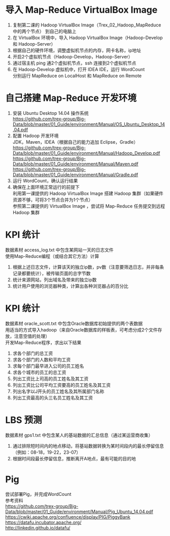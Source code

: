 
# 导入 Map-Reduce VirtualBox Image
1) 复制第二课的 Hadoop VirtualBox Image（Trex_02_Hadoop_MapReduce中的两个节点） 到自己的电脑上<br>
2) 在 VirtualBox 环境中，导入 Hadoop VirtualBox Image（Hadoop-Develop 和 Hadoop-Server）<br>
3) 根据自己的硬件环境，调整虚拟机节点的内存，网卡名称，ip地址<br>
4) 开启2个虚拟机节点（Hadoop-Develop，Hadoop-Server）<br>
5) 通过宿主机 ping 通2个虚拟机节点，ssh 连接到2个虚拟机节点<br>
6) 在 Hadoop-Develop 虚拟机中，打开 IDEA IDE，运行 WordCount<br>
   分别运行 MapReduce on LocalHost 和 MapReduce on Remote<br>

# 自己搭建 Map-Reduce 开发环境
1) 安装 Ubuntu Desktop 14.04 操作系统<br>
https://github.com/trex-group/Big-Data/blob/master/01_Guide/environment/Manual/OS_Ubuntu_Desktop_14.04.pdf<br>
2) 配置 Hadoop 开发环境<br>
JDK，Maven，IDEA（根据自己的能力追加 Eclipse，Gradle）<br>
https://github.com/trex-group/Big-Data/blob/master/01_Guide/environment/Manual/Hadoop_Develop.pdf<br>
https://github.com/trex-group/Big-Data/blob/master/01_Guide/environment/Manual/Maven.pdf<br>
https://github.com/trex-group/Big-Data/blob/master/01_Guide/environment/Manual/Gradle.pdf<br>
3) 运行 WordCount，确认运行结果<br>
4) 确保在上面环境正常运行的前提下<br>
利用第一课提供的 Hadoop VirtualBox Image 搭建 Hadoop 集群（如果硬件资源不够，可将3个节点合并为1个节点）<br>
参照第二课提供的 VirtualBox Image ，尝试将 Map-Reduce 任务提交到远程 Hadoop 集群<br>

# KPI 统计
数据素材 access_log.txt 中包含某网站一天的日志文件<br>
使用Map-Reduce编程（或结合其它方法）计算<br>
1) 根据上述日志文件，计算该天的独立ip数，pv数（注意要筛选日志，并非每条记录都要统计），被传输页面的总字节数<br>
2) 统计来源网站，列出域名及带来的独立ip数<br>
3) 统计用户使用的浏览器种类，计算出各种浏览器占的百分比<br>

# KPI 统计
数据素材 oracle_scott.txt 中包含Oracle数据库初始提供的两个表数据<br>
用适当的方式导入hadoop（来自Oracle数据库的样板表，可考虑分成2个文件存放，注意空值的处理）<br>
开发Map-Reduce程序，求出以下结果<br>
1) 求各个部门的总工资<br>
2) 求各个部门的人数和平均工资<br>
3) 求每个部门最早进入公司的员工姓名<br>
4) 求各个城市的员工的总工资<br>
5) 列出工资比上司高的员工姓名及其工资<br>
6) 列出工资比公司平均工资要高的员工姓名及其工资<br>
7) 列出名字以J开头的员工姓名及其所属部门名称<br>
8) 列出工资最高的头三名员工姓名及其工资<br>

# LBS 预测
数据素材 gps1.txt 中包含某人的基站数据的汇总信息（通过某运营商收集）<br>
1) 通过排除短时间内的地点移动，将基站数据转换为某时间段内的最长停留信息（例如：08-18，19-22，23-07）<br>
2) 根据时间段最长停留信息，推断离开A地点，最有可能的目的地<br>

# Pig
尝试部署Pig，并完成WordCount<br>
参考资料<br>
https://github.com/trex-group/Big-Data/blob/master/01_Guide/environment/Manual/Pig_Ubuntu_14.04.pdf<br>
https://cwiki.apache.org/confluence/display/PIG/PiggyBank<br>
https://datafu.incubator.apache.org/<br>
http://linkedin.github.io/datafu/<br>

